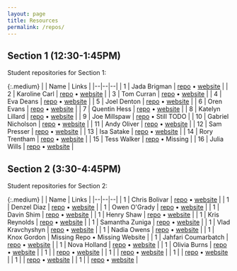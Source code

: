 ```yaml
---
layout: page
title: Resources
permalink: /repos/
---
```


## Section 1 (12:30-1:45PM)
Student repositories for Section 1:

{:.medium}
| | Name | Links |
|--|--|--|
| 1 | Jada Brigman | [repo](https://github.com/jbrigma2/csci185-coursework/) &bull; [website](https://jbrigma2.github.io/csci185-coursework/) |
| 2 | Karoline Carl | [repo](https://github.com/karolinecarl/csci185/) &bull; [website](https://karolinecarl.github.io/csci185/) |
| 3 | Tom Curran | [repo](https://github.com/tcurran-csci-185/csci185-coursework) &bull; [website](https://tcurran-csci-185.github.io/csci185-coursework/) |
| 4 | Eva Deans | [repo](https://github.com/ecdeans/csci185-coursework) &bull; [website](https://ecdeans.github.io/csci185-coursework/) |
| 5 | Joel Denton | [repo](https://github.com/JaceLearnsPython/csci185) &bull; [website](https://jacelearnspython.github.io/csci185/) |
| 6 | Oren Evans | [repo](https://github.com/oren99/csci185-coursework) &bull; [website](https://oren99.github.io/csci185-coursework/) |
| 7 | Quentin Hess | [repo](https://github.com/qhess/csci185-coursework) &bull; [website](https://qhess.github.io/csci185-coursework/) |
| 8 | Katelyn Lillard | [repo](https://github.com/klillard/csci185-coursework) &bull; [website](https://klillard.github.io/csci185-coursework/) |
| 9 | Joe Millspaw | [repo](https://github.com/J-millspaw/csci185-coursework) &bull; Still TODO |
| 10 | Gabriel Nicholson | [repo](https://github.com/GabrielNicholson/csci185-coursework) &bull; [website](https://gabrielnicholson.github.io/csci185-coursework/) |
| 11 | Andy Oliver | [repo](https://github.com/andyoliver18/csci185-coursework) &bull; [website](https://andyoliver18.github.io/csci185-coursework/) |
| 12 | Sam Presser | [repo](https://github.com/smamster/csci185/) &bull; [website](https://smamster.github.io/csci185/) |
| 13 | Isa Satake | [repo](https://github.com/isatake7/csci185-coursework) &bull; [website](https://isatake7.github.io/csci185-coursework) |
| 14 | Rory Trentham | [repo](https://github.com/rorytren/csci185) &bull; [website](https://rorytren.github.io/csci185/) |
| 15 | Tess Walker | [repo](https://github.com/gitess2) &bull; Missing |
| 16 | Julia Wills | [repo](https://github.com/julia190/csci185-coursework) &bull; [website](https://julia190.github.io/csci185-coursework) |

## Section 2 (3:30-4:45PM)
Student repositories for Section 2:

{:.medium}
| | Name | Links |
|--|--|--|
| 1 | Chris Bolivar | [repo](https://github.com/ChrisB220/csci185-coursework) &bull; [website](https://chrisb220.github.io/csci185-coursework/) |
| 1 | Denzel Diaz | [repo](https://github.com/Denzelito/csci185) &bull; [website](https://denzelito.github.io/csci185/) |
| 1 | Owen O'Grady | [repo](https://github.com/oogrady/csci185-coursework) &bull; [website](https://oogrady.github.io/csci185-coursework/) |
| 1 | Davin Shim | [repo](https://github.com/DavinShimStudent/CSCI-185) &bull; [website](https://davinshimstudent.github.io/CSCI-185) |
| 1 | Henry Shaw | [repo](https://github.com/wshaw1/csci185-coursework/) &bull; [website](https://wshaw1.github.io/csci185-coursework/) |
| 1 | Kris Reynolds | [repo](https://github.com/kreynolds7unca/csci185-coursework) &bull; [website](https://kreynolds7unca.github.io/csci185-coursework/) |
| 1 | Samantha Zuniga | [repo](https://github.com/samz21/csci185-coursework) &bull; [website](https://samz21.github.io/csci185-coursework/) |
| 1 | Vlad Kravchyshyn | [repo](https://github.com/vlkrvc/csci185) &bull; [website](https://vlkrvc.github.io/csci185/) |
| 1 | Nadia Owens | [repo](https://github.com/nowens15/CSCI185-coursework) &bull; [website](https://nowens15.github.io/CSCI185-coursework/) |
| 1 | Knox Gordon | Missing Repo &bull; Missing Website |
| 1 | Jahfari Coumarbatch | [repo](https://github.com/Jitori1/csci185-coursework) &bull; [website](https://jitori1.github.io/csci185-coursework/) |
| 1 | Nova Holland | [repo](https://github.com/LunaireNova/csci185) &bull; [website](https://lunairenova.github.io/csci185/) |
| 1 | Olivia Burns | [repo](https://github.com/oburns2/csci185-coursework) &bull; [website](https://oburns2.github.io/csci185-coursework/) |
| 1 |  | [repo](#) &bull; [website](#) |
| 1 |  | [repo](#) &bull; [website](#) |
| 1 |  | [repo](#) &bull; [website](#) |
| 1 |  | [repo](#) &bull; [website](#) |
| 1 |  | [repo](#) &bull; [website](#) |